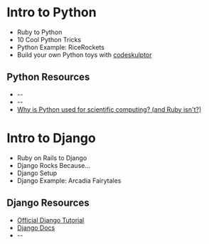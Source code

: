 # Intro to Python

 * Ruby to Python
 * 10 Cool Python Tricks
 * Python Example: RiceRockets
 * Build your own Python toys with [codeskulptor][codeskulptor]
 
## Python Resources

 * --
 * --
 * [Why is Python used for scientific computing? (and Ruby isn't?)](http://programmers.stackexchange.com/questions/138643/why-is-python-used-for-high-performance-scientific-computing-but-ruby-isnt)
 
# Intro to Django

 * Ruby on Rails to Django
 * Django Rocks Because...
 * Django Setup
 * Django Example: Arcadia Fairytales
 
## Django Resources

 * [Official Django Tutorial](https://docs.djangoproject.com/en/1.5/intro/tutorial01/)
 * [Django Docs](https://docs.djangoproject.com/en/1.5/)
 * --
 
[codeskulptor]: http://www.codeskulptor.org/